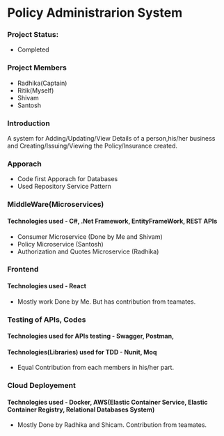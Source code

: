 # Policy Administrarion System

### Project Status: 
- Completed

### Project Members
- Radhika(Captain)
- Ritik(Myself)
- Shivam
- Santosh

### Introduction
A system for Adding/Updating/View Details of a person,his/her business and Creating/Issuing/Viewing the Policy/Insurance created.

### Apporach
- Code first Apporach for Databases
- Used Repository Service Pattern

### MiddleWare(Microservices)
#### Technologies used - C#, .Net Framework, EntityFrameWork, REST APIs
- Consumer Microservice (Done by Me and Shivam)
- Policy Microservice (Santosh)
- Authorization and Quotes Microservice (Radhika)

### Frontend
#### Technologies used - React
- Mostly work Done by Me. But has contribution from teamates.

### Testing of APIs, Codes
#### Technologies used for APIs testing - Swagger, Postman,
#### Technologies(Libraries) used for TDD - Nunit, Moq
- Equal Contribution from each members in his/her part.

### Cloud Deployement
#### Technologies used - Docker, AWS(Elastic Container Service, Elastic Container Registry, Relational Databases System)
- Mostly Done by Radhika and Shicam. Contribution from teamates.

